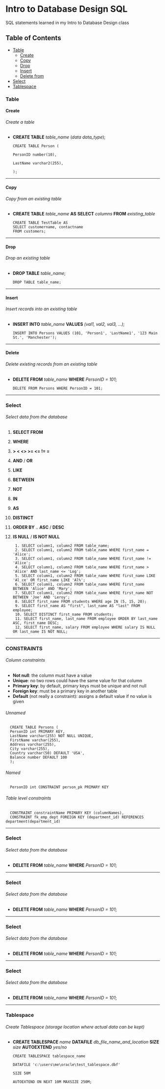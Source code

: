 # Intro to Database Design SQL
SQL statements learned in my Intro to Database Design class

## Table of Contents
- [Table](#Table)
   - [Create](#Create)
   - [Copy](#Copy)
   - [Drop](#Drop)
   - [Insert](#Insert)
   - [Delete from](#Delete)
- [Select](#Select)
- [Tablespace](#Tablespace)

### Table
#### Create
###### Create a table
- **CREATE TABLE** *table_name* (*data* *data_type*);

      CREATE TABLE Person (

      PersonID number(10),

      LastName varchar2(255),

      );
---
#### Copy
###### Copy from an existing table
- **CREATE TABLE** *table_name* **AS** **SELECT** *columns* **FROM** *existing_table*

      CREATE TABLE TestTable AS
      SELECT customername, contactname
      FROM customers;
---
#### Drop
###### Drop an existing table
- **DROP TABLE** *table_name*;

      DROP TABLE table_name;
---
#### Insert
###### Insert records into an existing table
- **INSERT INTO** *table_name* **VALUES** *(val1, val2, val3, ...)*;

      INSERT INTO Persons VALUES (101, 'Person1', 'LastName1', '123 Main St.', 'Manchester');
---
#### Delete
###### Delete existing records from an existing table
- **DELETE FROM** *table_name* **WHERE** *PersonID = 101*;

      DELETE FROM Persons WHERE PersonID = 101;
---
### Select
###### Select data from the database
1. **SELECT FROM**
2. **WHERE**
3. **> < <> >= <= != =**
4. **AND** / **OR**
5. **LIKE**
6. **BETWEEN**
7. **NOT**
8. **IN**
9. **AS**
10. **DISTINCT**
11. **ORDER BY** .. **ASC** / **DESC**
12. **IS NULL** / **IS NOT NULL**

         1. SELECT column1, column2 FROM table_name;
         2. SELECT column1, column2 FROM table_name WHERE first_name = 'Alice';
         3. SELECT column1, column2 FROM table_name WHERE first_name != 'Alice';
         4. SELECT column1, column2 FROM table_name WHERE first_name > 'Alice' AND last_name <= 'Log';
         5. SELECT column1, column2 FROM table_name WHERE first_name LIKE 'Al_ce' OR first_name LIKE 'Al%';
         6. SELECT column1, column2 FROM table_name WHERE first_name BETWEEN 'Alice' AND 'Mary';
         7. SELECT column1, column2 FROM table_name WHERE first_name NOT BETWEEN 'Joe' AND 'Leroy';
         8. SELECT first_name FROM students WHERE age IN (5, 15, 20);
         9. SELECT first_name AS "first", last_name AS "last" FROM employee;
         10. SELECT DISTINCT first_name FROM students;
         11. SELECT first_name, last_name FROM employee ORDER BY last_name ASC, first_name DESC;
         12. SELECT first_name, salary FROM employee WHERE salary IS NULL OR last_name IS NOT NULL;
---
### CONSTRAINTS
###### Column constraints
- **Not null**: the column must have a value
- **Unique**: no two rows could have the same value for that column
- **Primary key**: by default, primary keys must be unique and not null
- **Foreign key**: must be a primary key in another table
- **Default** (not really a constraint): assigns a default value if no value is given
###### Unnamed
      CREATE TABLE Persons (
      PersonID int PRIMARY KEY,
      LastName varchar(255) NOT NULL UNIQUE,
      FirstName varchar(255),
      Address varchar(255),
      City varchar(255),
      Country varchar(50) DEFAULT 'USA',
      Balance number DEFAULT 100
      );
###### Named
      PersonID int CONSTRAINT person_pk PRIMARY KEY
###### Table level constraints
      CONSTRAINT constraintName PRIMARY KEY (columnNames),
      CONSTRAINT fk_emp_dept FOREIGN KEY (department_id) REFERENCES department(department_id)
---
### Select
###### Select data from the database
- **DELETE FROM** *table_name* **WHERE** *PersonID = 101*;
---
### Select
###### Select data from the database
- **DELETE FROM** *table_name* **WHERE** *PersonID = 101*;
---
### Select
###### Select data from the database
- **DELETE FROM** *table_name* **WHERE** *PersonID = 101*;
---
### Select
###### Select data from the database
- **DELETE FROM** *table_name* **WHERE** *PersonID = 101*;
---
### Tablespace
###### Create Tablespace (storage location where actual data can be kept)
- **CREATE TABLESPACE** *name* **DATAFILE** *db_file_name_and_location* **SIZE** *size* **AUTOEXTEND** *yes/no*

      CREATE TABLESPACE tablespace_name
      
      DATAFILE 'c:\users\me\oracle\test_tablespace.dbf'

      SIZE 50M

      AUTOEXTEND ON NEXT 10M MAXSIZE 250M;


